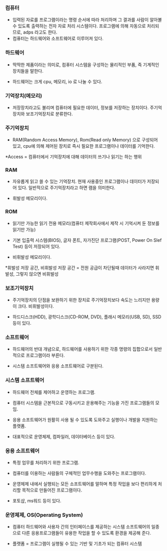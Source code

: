 ### 컴퓨터

  * 입력된 자료를 프로그램이라는 명령 순서에 따라 처리하며 그 결과를 사람이 알아볼 수 있도록 출력하는 전자 자료 처리 시스템이다. 프로그램에 의해 자동으로 처리되므로, adps 라고도 한다.  
  * 컴퓨터는 하드웨어와 소프트웨어로 이루어져 있다.     
  
### 하드웨어 

* 딱딱한 제품이라는 의미로, 컴퓨터 시스템을 구성하는 물리적인 부품, 즉 기계적인 장치들을 말한다. 

* 하드웨어는 크게 cpu, 메모리, io 로 나눌 수 있다.


### 기억장치(메모리) 

* 저장장치라고도 불리며 컴퓨터에 필요한 데이터, 정보를 저장하는 장치이다. 주기억장치와 보조기억장치로 분류한다.


### 주기억장치

* RAM(Random Access Memory), Rom(Read only Memory) 으로 구성되어 있고, cpu에 의해 제어된 장치로 즉시 필요한 프로그램이나 데이터를 기억한다.

*Access = 컴퓨터에서 기억장치에 대해 데이터의 쓰기나 읽기는 하는 행위


### RAM

* 자유롭게 읽고 쓸 수 있는 기억장치. 현재 사용중인 프로그램이나 데이터가 저장되어 있다. 일반적으로 주기억장치라고 하면 램을 의미한다.

* 휘발성 메모리이다.


### ROM

* 읽기만 가능한 읽기 전용 메모리(컴퓨터 제작회사에서 제작 시 기억시켜 둔 정보를 읽기만 가능) 

* 기본 입출력 시스템(BIOS), 글자 폰트, 자가진단 프로그램(POST, Power On Slef Test) 등이 저장되어 있다.

* 비휘발성 메모리이다.

*휘발성 저장 공간, 비휘발성 저장 공간 = 전원 공급이 차단될때 데이터가 사라지면 휘발성, 그렇지 않으면 비휘발성


### 보조기억장치

* 주기억장치의 단점을 보완하기 위한 장치로 주기억장치보다 속도는 느리지만 용량이 크다. 비휘발성이다.

* 하드디스크(HDD), 광학디스크(CD-ROM, DVD), 플래시 메모리(USB, SD), SSD 등이 있다.
 

### 소프트웨어 

* 하드웨어의 반대 개념으로, 하드웨어를 사용하기 위한 각종 명령의 집합으로서 일반적으로 프로그램이라 부른다.

* 시스템 소프트웨어와 응용 소프트웨어로 구분된다.


### 시스템 소프트웨어

* 하드웨어 전체를 제어하고 운영하는 프로그램.

* 컴퓨터 시스템을 근본적으로 구동시키고 운용해주는 기능을 가진 프로그램들의 모임.

* 응용 소프트웨어가 원활히 사용 될 수 있도록 도와주고 실행이나 개발을 지원하는 플랫폼.

* 대표적으로 운영체제, 컴파일러, 데이터베이스 등이 있다.


### 응용 소프트웨어

* 특정 업무를 처리하기 위한 프로그램.

* 컴퓨터를 이용하는 사람들의 구체적인 업무수행을 도와주는 프로그램이다.

* 운영체제 내에서 실행되는 모든 소프트웨어를 말하며 특정 작업을 보다 편리하게 처리할 목적으로 만들어진 프로그램이다.

* 포토샵, ms워드 등이 있다.


### 운영체제, OS(Operating System)

* 컴퓨터 하드웨어와 사용자 간의 인터페이스를 제공하는 시스템 소프트웨어의 일종으로 다른 응용프로그램들이 유용한 작업을 할 수 있도록 환경을 제공해 준다.

* 플랫폼 = 프로그램이 실행될 수 있는 기반 및 기초가 되는 컴퓨터 시스템
